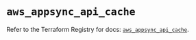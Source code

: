 # `aws_appsync_api_cache`

Refer to the Terraform Registry for docs: [`aws_appsync_api_cache`](https://registry.terraform.io/providers/hashicorp/aws/5.95.0/docs/resources/appsync_api_cache).
